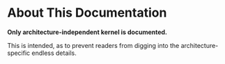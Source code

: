 # About This Documentation

**Only architecture-independent kernel is documented.**

This is intended, as to prevent readers from digging into the architecture-specific endless details.
